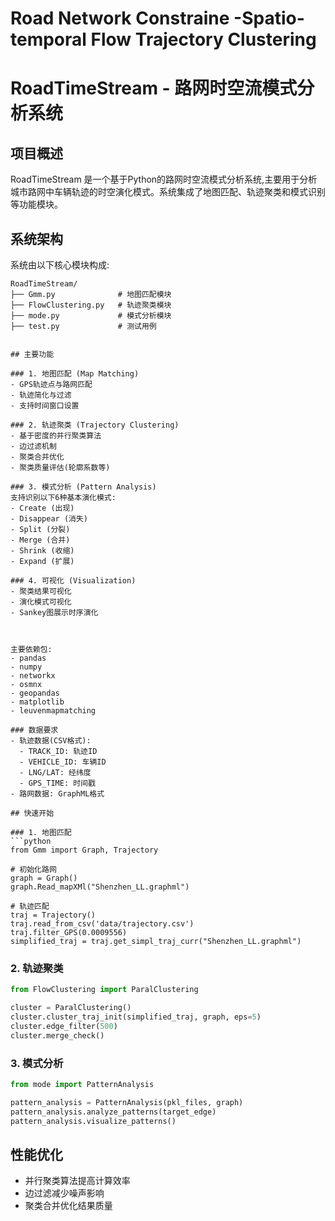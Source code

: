 # Road Network Constraine -Spatio-temporal Flow Trajectory Clustering

# RoadTimeStream - 路网时空流模式分析系统

## 项目概述
RoadTimeStream 是一个基于Python的路网时空流模式分析系统,主要用于分析城市路网中车辆轨迹的时空演化模式。系统集成了地图匹配、轨迹聚类和模式识别等功能模块。

## 系统架构
系统由以下核心模块构成:

```
RoadTimeStream/
├── Gmm.py              # 地图匹配模块
├── FlowClustering.py   # 轨迹聚类模块  
├── mode.py             # 模式分析模块
├── test.py             # 测试用例


## 主要功能

### 1. 地图匹配 (Map Matching)
- GPS轨迹点与路网匹配
- 轨迹简化与过滤
- 支持时间窗口设置

### 2. 轨迹聚类 (Trajectory Clustering)
- 基于密度的并行聚类算法
- 边过滤机制
- 聚类合并优化
- 聚类质量评估(轮廓系数等)

### 3. 模式分析 (Pattern Analysis) 
支持识别以下6种基本演化模式:
- Create (出现)
- Disappear (消失) 
- Split (分裂)
- Merge (合并)
- Shrink (收缩)
- Expand (扩展)

### 4. 可视化 (Visualization)
- 聚类结果可视化
- 演化模式可视化 
- Sankey图展示时序演化



主要依赖包:
- pandas
- numpy
- networkx
- osmnx
- geopandas
- matplotlib
- leuvenmapmatching

### 数据要求
- 轨迹数据(CSV格式):
  - TRACK_ID: 轨迹ID
  - VEHICLE_ID: 车辆ID
  - LNG/LAT: 经纬度
  - GPS_TIME: 时间戳
- 路网数据: GraphML格式

## 快速开始

### 1. 地图匹配
```python
from Gmm import Graph, Trajectory

# 初始化路网
graph = Graph()
graph.Read_mapXMl("Shenzhen_LL.graphml")

# 轨迹匹配
traj = Trajectory()
traj.read_from_csv('data/trajectory.csv')
traj.filter_GPS(0.0009556)
simplified_traj = traj.get_simpl_traj_curr("Shenzhen_LL.graphml")
```

### 2. 轨迹聚类
```python
from FlowClustering import ParalClustering

cluster = ParalClustering()
cluster.cluster_traj_init(simplified_traj, graph, eps=5)
cluster.edge_filter(500)
cluster.merge_check()
```

### 3. 模式分析
```python
from mode import PatternAnalysis

pattern_analysis = PatternAnalysis(pkl_files, graph)
pattern_analysis.analyze_patterns(target_edge)
pattern_analysis.visualize_patterns()
```

## 性能优化
- 并行聚类算法提高计算效率
- 边过滤减少噪声影响
- 聚类合并优化结果质量

